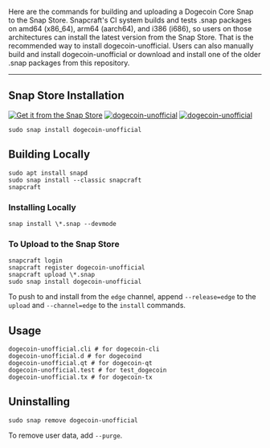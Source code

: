 Here are the commands for building and uploading a Dogecoin Core Snap to the Snap Store. Snapcraft's CI system builds and tests .snap packages on amd64 (x86_64), arm64 (aarch64), and i386 (i686), so users on those architectures can install the latest version from the Snap Store. That is the recommended way to install dogecoin-unofficial. Users can also manually build and install dogecoin-unofficial or download and install one of the older .snap packages from this repository.

---

## Snap Store Installation
[![Get it from the Snap Store](https://snapcraft.io/static/images/badges/en/snap-store-black.svg)](https://snapcraft.io/dogecoin-unofficial)
[![dogecoin-unofficial](https://snapcraft.io/dogecoin-unofficial/badge.svg)](https://snapcraft.io/dogecoin-unofficial) [![dogecoin-unofficial](https://snapcraft.io/dogecoin-unofficial/trending.svg?name=0)](https://snapcraft.io/dogecoin-unofficial)
```
sudo snap install dogecoin-unofficial
```

## Building Locally
```
sudo apt install snapd
sudo snap install --classic snapcraft
snapcraft
```

### Installing Locally
```
snap install \*.snap --devmode
```

### To Upload to the Snap Store
```
snapcraft login
snapcraft register dogecoin-unofficial
snapcraft upload \*.snap
sudo snap install dogecoin-unofficial
```
To push to and install from the `edge` channel, append `--release=edge` to the `upload` and `--channel=edge` to the `install` commands.

## Usage
```
dogecoin-unofficial.cli # for dogecoin-cli
dogecoin-unofficial.d # for dogecoind
dogecoin-unofficial.qt # for dogecoin-qt
dogecoin-unofficial.test # for test_dogecoin
dogecoin-unofficial.tx # for dogecoin-tx
```

## Uninstalling
```
sudo snap remove dogecoin-unofficial
```
To remove user data, add `--purge`.

